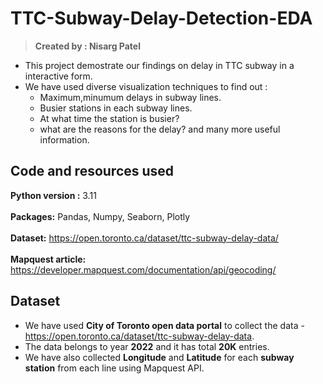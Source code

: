 # TTC-Subway-Delay-Detection-EDA
>**Created by : Nisarg Patel**
- This project demostrate our findings on delay in TTC subway in a interactive form.
- We have used diverse visualization techniques to find out :
  - Maximum,minumum delays in subway lines.
  - Busier stations in each subway lines.
  - At what time the station is busier?
  - what are the reasons for the delay? and many more useful information.

## Code and resources used 
**Python version :** 3.11<br>
<br>
**Packages:** Pandas, Numpy, Seaborn, Plotly<br>
<br>
**Dataset:** https://open.toronto.ca/dataset/ttc-subway-delay-data/<br>
<br>
**Mapquest article:** https://developer.mapquest.com/documentation/api/geocoding/

## Dataset 
- We have used **City of Toronto open data portal** to collect the data - https://open.toronto.ca/dataset/ttc-subway-delay-data.
- The data belongs to year **2022** and it has total **20K** entries.
- We have also collected **Longitude** and **Latitude** for each **subway station** from each line using Mapquest API.
